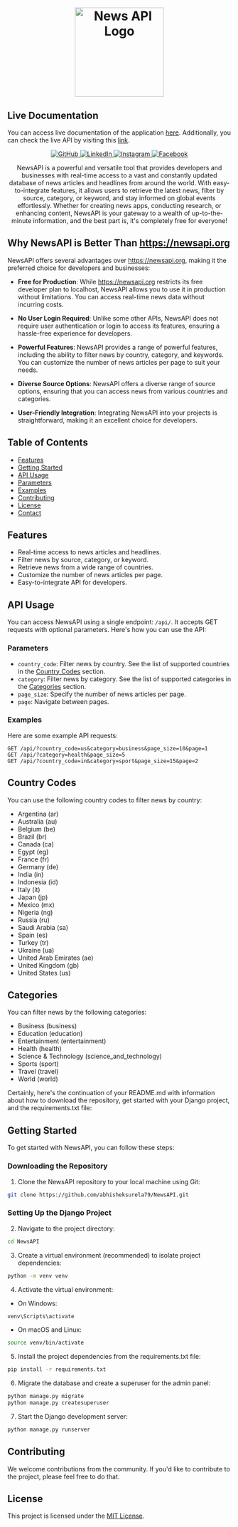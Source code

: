<h1 align="center">
  <img src="https://64.media.tumblr.com/540a3c0b8c78f1ab203734bef1b10785/fe3ccd354f80a33d-5d/s1280x1920/45d0db1ea6f6225615f4b9a2d80042161591e6d0.pnj" alt="News API Logo" width="200">
</h1>

## Live Documentation

You can access live documentation of the application [here](https://newsapi.abhisheksurela.in). Additionally, you can check the live API by visiting this [link](https://newsapi.abhisheksurela.in/api/).

<p align="center">
  <a href="https://github.com/abhisheksurela79" target="_blank">
    <img src="https://img.shields.io/badge/GitHub-abhisheksurela79-blue.svg?logo=github" alt="GitHub">
  </a>
  <a href="https://www.linkedin.com/in/abhisheksurela79" target="_blank">
    <img src="https://img.shields.io/badge/LinkedIn-Abhishek%20Surela-blue.svg?logo=linkedin" alt="LinkedIn">
  </a>
  <a href="https://www.instagram.com/abhi_81718" target="_blank">
    <img src="https://img.shields.io/badge/Instagram-abhi__81718-orange.svg?logo=instagram" alt="Instagram">
  </a>
  <a href="https://www.facebook.com/abhii.abhishekk" target="_blank">
    <img src="https://img.shields.io/badge/Facebook-abhii.abhishekk-blue.svg?logo=facebook" alt="Facebook">
  </a>
  <!-- <a href="https://www.fiverr.com/users/toscanioliviero" target="_blank">
    <img src="https://img.shields.io/badge/Fiverr-toscanioliviero-brightgreen.svg?logo=fiverr" alt="Fiverr">
  </a> -->
</p>

<p align="center">
  NewsAPI is a powerful and versatile tool that provides developers and businesses with real-time access to a vast and constantly updated database of news articles and headlines from around the world. With easy-to-integrate features, it allows users to retrieve the latest news, filter by source, category, or keyword, and stay informed on global events effortlessly. Whether for creating news apps, conducting research, or enhancing content, NewsAPI is your gateway to a wealth of up-to-the-minute information, and the best part is, it's completely free for everyone!
</p>


## Why NewsAPI is Better Than https://newsapi.org

NewsAPI offers several advantages over https://newsapi.org, making it the preferred choice for developers and businesses:

- **Free for Production**: While https://newsapi.org restricts its free developer plan to localhost, NewsAPI allows you to use it in production without limitations. You can access real-time news data without incurring costs.

- **No User Login Required**: Unlike some other APIs, NewsAPI does not require user authentication or login to access its features, ensuring a hassle-free experience for developers.

- **Powerful Features**: NewsAPI provides a range of powerful features, including the ability to filter news by country, category, and keywords. You can customize the number of news articles per page to suit your needs.

- **Diverse Source Options**: NewsAPI offers a diverse range of source options, ensuring that you can access news from various countries and categories.

- **User-Friendly Integration**: Integrating NewsAPI into your projects is straightforward, making it an excellent choice for developers.


## Table of Contents

- [Features](#features)
- [Getting Started](#getting-started)
- [API Usage](#api-usage)
- [Parameters](#parameters)
- [Examples](#examples)
- [Contributing](#contributing)
- [License](#license)
- [Contact](#contact)


## Features

- Real-time access to news articles and headlines.
- Filter news by source, category, or keyword.
- Retrieve news from a wide range of countries.
- Customize the number of news articles per page.
- Easy-to-integrate API for developers.


## API Usage

You can access NewsAPI using a single endpoint: `/api/`. It accepts GET requests with optional parameters. Here's how you can use the API:

### Parameters

- `country_code`: Filter news by country. See the list of supported countries in the [Country Codes](#country-codes) section.
- `category`: Filter news by category. See the list of supported categories in the [Categories](#categories) section.
- `page_size`: Specify the number of news articles per page.
- `page`: Navigate between pages.

### Examples

Here are some example API requests:

```https
GET /api/?country_code=us&category=business&page_size=10&page=1
GET /api/?category=health&page_size=5
GET /api/?country_code=in&category=sport&page_size=15&page=2
```

## Country Codes

You can use the following country codes to filter news by country:

- Argentina (ar)
- Australia (au)
- Belgium (be)
- Brazil (br)
- Canada (ca)
- Egypt (eg)
- France (fr)
- Germany (de)
- India (in)
- Indonesia (id)
- Italy (it)
- Japan (jp)
- Mexico (mx)
- Nigeria (ng)
- Russia (ru)
- Saudi Arabia (sa)
- Spain (es)
- Turkey (tr)
- Ukraine (ua)
- United Arab Emirates (ae)
- United Kingdom (gb)
- United States (us)

## Categories

You can filter news by the following categories:

- Business (business)
- Education (education)
- Entertainment (entertainment)
- Health (health)
- Science & Technology (science_and_technology)
- Sports (sport)
- Travel (travel)
- World (world)


Certainly, here's the continuation of your README.md with information about how to download the repository, get started with your Django project, and the requirements.txt file:


## Getting Started

To get started with NewsAPI, you can follow these steps:

### Downloading the Repository

1. Clone the NewsAPI repository to your local machine using Git:

```bash
git clone https://github.com/abhisheksurela79/NewsAPI.git
```

### Setting Up the Django Project

2. Navigate to the project directory:

```bash
cd NewsAPI
```

3. Create a virtual environment (recommended) to isolate project dependencies:

```bash
python -m venv venv
```

4. Activate the virtual environment:

- On Windows:

```bash
venv\Scripts\activate
```

- On macOS and Linux:

```bash
source venv/bin/activate
```

5. Install the project dependencies from the requirements.txt file:

```bash
pip install -r requirements.txt
```

6. Migrate the database and create a superuser for the admin panel:

```bash
python manage.py migrate
python manage.py createsuperuser
```

7. Start the Django development server:

```bash
python manage.py runserver
```

## Contributing

We welcome contributions from the community. If you'd like to contribute to the project, please feel free to do that.

## License

This project is licensed under the [MIT License]().
